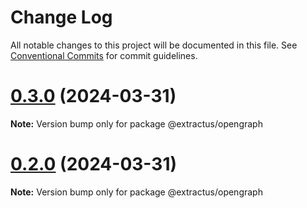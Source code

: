 # Change Log

All notable changes to this project will be documented in this file.
See [Conventional Commits](https://conventionalcommits.org) for commit guidelines.

# [0.3.0](https://github.com/extractus/extractus/compare/v0.2.0...v0.3.0) (2024-03-31)

**Note:** Version bump only for package @extractus/opengraph

# [0.2.0](https://github.com/extractus/extractus/compare/v0.1.0...v0.2.0) (2024-03-31)

**Note:** Version bump only for package @extractus/opengraph
